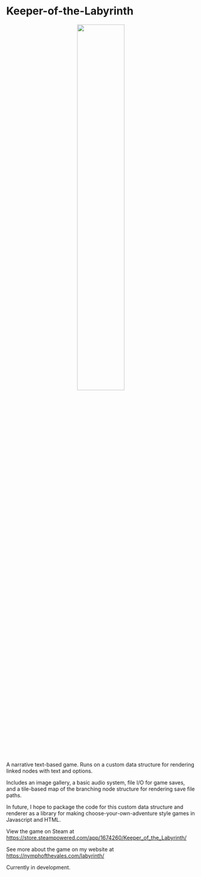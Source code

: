 # Keeper-of-the-Labyrinth
<p align="center">
  <img src="./assets/artwork/labyrinth_gate.png" width="50%">
 </p>
A narrative text-based game. Runs on a custom data structure for rendering linked nodes with text and options. 

Includes an image gallery, a basic audio system, file I/O for game saves, and a tile-based map of the branching node structure for rendering save file paths.

In future, I hope to package the code for this custom data structure and renderer as a library for making choose-your-own-adventure style games in Javascript and HTML.

View the game on Steam at https://store.steampowered.com/app/1674260/Keeper_of_the_Labyrinth/

See more about the game on my website at https://nymphofthevales.com/labyrinth/

<p>Currently in development.</p>
